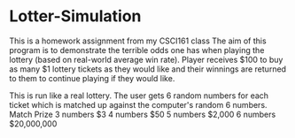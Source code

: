 # Lotter-Simulation
This is a homework assignment from my CSCI161 class
The aim of this program is to demonstrate the terrible odds one has when playing the lottery (based on real-world average win rate). Player receives $100 to buy as many $1 lottery tickets as they would like and their winnings are returned to them to continue playing if they would like.

This is run like a real lottery. The user gets 6 random numbers for each ticket which is matched up against the computer's random 6 numbers.
Match         Prize
3 numbers     $3
4 numbers     $50
5 numbers     $2,000
6 numbers     $20,000,000
